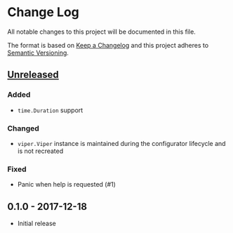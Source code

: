 # Change Log


All notable changes to this project will be documented in this file.

The format is based on [Keep a Changelog](http://keepachangelog.com/en/1.0.0/)
and this project adheres to [Semantic Versioning](http://semver.org/spec/v2.0.0.html).


## [Unreleased]

### Added

- `time.Duration` support

### Changed

- `viper.Viper` instance is maintained during the configurator lifecycle and is not recreated

### Fixed

- Panic when help is requested (#1)


## 0.1.0 - 2017-12-18

- Initial release


[Unreleased]: https://github.com/goph/fxt/compare/v0.1.0...HEAD
